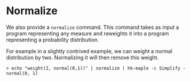 # Normalize

We also provide a `normalize` command. This command takes as input a
program representing any measure and reweights it into a program
representing a probability distribution.

For example in a slightly contrived example, we can weight a normal
distribution by two. Normalizing it will then remove this weight.

````
> echo "weight(2, normal(0,1))" | normalize | hk-maple -c Simplify -
normal(0, 1)
````